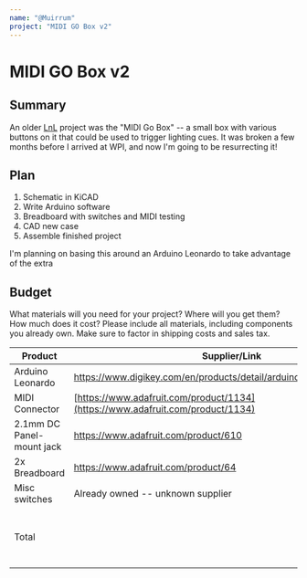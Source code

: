 ```yaml
---
name: "@Muirrum"
project: "MIDI GO Box v2"
---
```


# MIDI GO Box v2

## Summary

An older [LnL](https://lnl.wpi.edu) project was the "MIDI Go Box" -- a small box with various buttons on it that could be used to trigger lighting cues. It was broken a few months before I arrived at WPI, and now I'm going to be resurrecting it!

## Plan

1. Schematic in KiCAD
2. Write Arduino software
3. Breadboard with switches and MIDI testing
4. CAD new case
5. Assemble finished project

I'm planning on basing this around an Arduino Leonardo to take advantage of the extra

## Budget

What materials will you need for your project? Where will you get them? How much does it cost? Please include all materials, including components you already own. Make sure to factor in shipping costs and sales tax.

| Product         | Supplier/Link                         | Cost   |
| --------------- | ------------------------------------- | ------ |
| Arduino Leonardo | https://www.digikey.com/en/products/detail/arduino/A000057/3476353 | $24.90  |
| MIDI Connector | [https://www.adafruit.com/product/1134](https://www.adafruit.com/product/1134)  | $1.75 |
| 2.1mm DC Panel-mount jack | https://www.adafruit.com/product/610 | $2.95 |
| 2x Breadboard | https://www.adafruit.com/product/64 | $9 |
| Misc switches | Already owned -- unknown supplier | Unknown
| Total           |                                       | $38.6 + additional materials as I need them |
